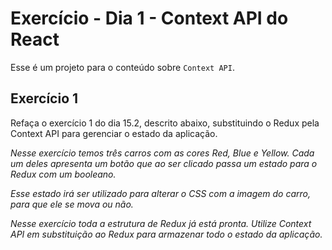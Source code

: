 # Exercício - Dia 1 - Context API do React

Esse é um projeto para o conteúdo sobre `Context API`.

## Exercício 1

Refaça o exercício 1 do dia 15.2, descrito abaixo, substituindo o Redux pela Context API para gerenciar o estado da aplicação.

_Nesse exercício temos três carros com as cores Red, Blue e Yellow. Cada um deles apresenta um botão que ao ser clicado passa um estado para o Redux com um booleano._

_Esse estado irá ser utilizado para alterar o CSS com a imagem do carro, para que ele se mova ou não._

_Nesse exercício toda a estrutura de Redux já está pronta. Utilize Context API em substituição ao Redux para armazenar todo o estado da aplicação._
